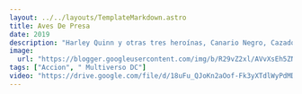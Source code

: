 ```yaml
---
layout: ../../layouts/TemplateMarkdown.astro
title: Aves De Presa
date: 2019
description: "Harley Quinn y otras tres heroínas, Canario Negro, Cazadora y Renée Montoya, unen sus fuerzas para salvar a una niña del malvado rey del crimen Máscara Negra."
image:
  url: "https://blogger.googleusercontent.com/img/b/R29vZ2xl/AVvXsEh5ZNkj7AeFymoxmFF25MzUdqew7yPHWNMz_QymkYRBK1juDIfQ3HkJpqSOe5IjyZLDUjEwWD1dgEqmzl3wb55eyyAPWJ33LLggDxhierMO2NJLMLs8BYE4yymTXZx8bqLQMXwA0UyyveSk/s320/images.jpg"
tags: ["Accion", " Multiverso DC"]
video: "https://drive.google.com/file/d/18uFu_QJoKn2aOof-Fk3yXTdlWyPdMD-j/preview"
---
```

